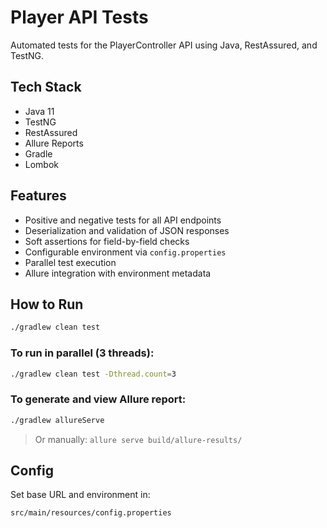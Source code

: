 # Player API Tests

Automated tests for the PlayerController API using Java, RestAssured, and TestNG.

## Tech Stack

- Java 11  
- TestNG  
- RestAssured  
- Allure Reports  
- Gradle  
- Lombok

## Features

- Positive and negative tests for all API endpoints
- Deserialization and validation of JSON responses
- Soft assertions for field-by-field checks
- Configurable environment via `config.properties`
- Parallel test execution
- Allure integration with environment metadata

## How to Run

```bash
./gradlew clean test
```

### To run in parallel (3 threads):

```bash
./gradlew clean test -Dthread.count=3
```

### To generate and view Allure report:

```bash
./gradlew allureServe
```

> Or manually:
> `allure serve build/allure-results/`

## Config

Set base URL and environment in:
```
src/main/resources/config.properties
```
